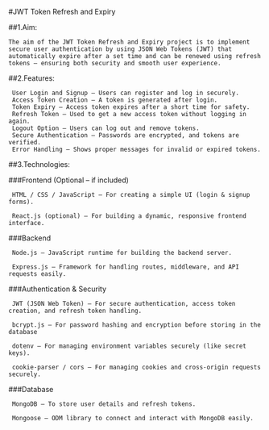 
#JWT Token Refresh and Expiry


##1.Aim:


    The aim of the JWT Token Refresh and Expiry project is to implement secure user authentication by using JSON Web Tokens (JWT) that automatically expire after a set time and can be renewed using refresh tokens — ensuring both security and smooth user experience.

   
##2.Features:


     User Login and Signup – Users can register and log in securely.
     Access Token Creation – A token is generated after login.
     Token Expiry – Access token expires after a short time for safety.
     Refresh Token – Used to get a new access token without logging in again.
     Logout Option – Users can log out and remove tokens.
     Secure Authentication – Passwords are encrypted, and tokens are verified.
     Error Handling – Shows proper messages for invalid or expired tokens.
   

##3.Technologies:


   ###Frontend (Optional – if included)
   
     HTML / CSS / JavaScript – For creating a simple UI (login & signup forms).
     
     React.js (optional) – For building a dynamic, responsive frontend interface.
     
  ###Backend
  
     Node.js – JavaScript runtime for building the backend server.
     
     Express.js – Framework for handling routes, middleware, and API requests easily.
     
  ###Authentication & Security
  
     JWT (JSON Web Token) – For secure authentication, access token creation, and refresh token handling.
     
     bcrypt.js – For password hashing and encryption before storing in the database
     
     dotenv – For managing environment variables securely (like secret keys).
     
     cookie-parser / cors – For managing cookies and cross-origin requests securely.
     
  ###Database
  
     MongoDB – To store user details and refresh tokens.
     
     Mongoose – ODM library to connect and interact with MongoDB easily.
     

